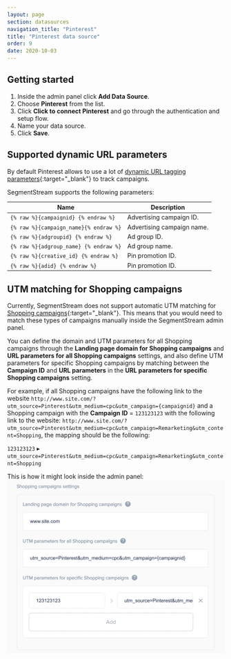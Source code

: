 ```yaml
---
layout: page
section: datasources
navigation_title: "Pinterest"
title: "Pinterest data source"
order: 9
date: 2020-10-03
---
```


## Getting started

1. Inside the admin panel click **Add Data Source**.
2. Choose **Pinterest** from the list.
3. Click **Click to connect Pinterest** and go through the authentication and setup flow.
4. Name your data source.
5. Click **Save**.

## Supported dynamic URL parameters

By default Pinterest allows to use a lot of [dynamic URL tagging parameters](https://help.pinterest.com/en/business/article/third-party-and-dynamic-tracking){:target="_blank"} to track campaigns.

SegmentStream supports the following parameters:

Name|Description
--- | ---
`{% raw %}{campaignid} {% endraw %}` | Advertising campaign ID.
`{% raw %}{campaign_name}{% endraw %}` | Advertising campaign name.
`{% raw %}{adgroupid} {% endraw %}` | Ad group ID.
`{% raw %}{adgroup_name} {% endraw %}` | Ad group name.
`{% raw %}{creative_id} {% endraw %}` | Pin promotion ID.
`{% raw %}{adid} {% endraw %}` | Pin promotion ID.

## UTM matching for Shopping campaigns

Currently, SegmentStream does not support automatic UTM matching for [Shopping campaigns](https://help.pinterest.com/en/business/article/track-report-optimize-shopping-campaigns){:target="_blank"}. This means that you would need to match these types of campaigns manually inside the SegmentStream admin panel.

You can define the domain and UTM parameters for all Shopping campaigns through the **Landing page domain for Shopping campaigns** and **URL parameters for all Shopping campaigns** settings, and also define UTM parameters for specific Shopping campaigns by matching between the **Campaign ID** and **URL parameters** in the **URL parameters for specific Shopping campaigns** setting.

For example, if all Shopping campaigns have the following link to the website `http://www.site.com/?utm_source=Pinterest&utm_medium=cpc&utm_campaign={campaignid}` and a Shopping campaign with the **Campaign ID** = `123123123` with the following link to the website: `http://www.site.com/?utm_source=Pinterest&utm_medium=cpc&utm_campaign=Remarketing&utm_content=Shopping`, the mapping should be the following:

`123123123` ▸ `utm_source=Pinterest&utm_medium=cpc&utm_campaign=Remarketing&utm_content=Shopping`

This is how it might look inside the admin panel:
![Pinterest URL params matching](/img/pinterest/pinterest-utm-matching.png)
